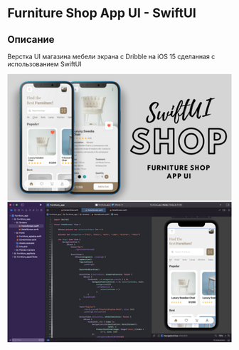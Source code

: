 # Furniture Shop App UI - SwiftUI

## Описание

Верстка UI магазина мебели экрана с Dribble на iOS 15 сделанная с использованием SwiftUI

![Screen Banner](Documentation/ui.png)
![Screen Banner](Documentation/1.png)
